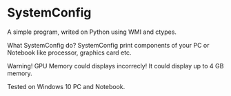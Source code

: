 # SystemConfig
A simple program, writed on Python using WMI and ctypes.

What SystemConfig do?
SystemConfig print components of your PC or Notebook like processor, graphics card etc.

Warning! GPU Memory could displays incorrecly! It could display up to 4 GB memory.

Tested on Windows 10 PC and Notebook.
